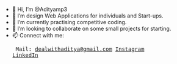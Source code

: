 - 👋 Hi, I’m @Adityamp3
- 👀 I’m design Web Applications for individuals and Start-ups.
- 🌱 I’m currently practising competitive coding.
- 💞️ I’m looking to collaborate on some small projects for starting.
- 📫 Connect with me:<br><pre>
Mail: dealwithaditya@gmail.com
[Instagram](https://www.instagram.com/aditya_arahi?igsh=N2JwMTdiOHdsdjlo) [LinkedIn](https://www.linkedin.com/in/aditya-raj-lodhi/)


<!---
Adityamp3/Adityamp3 is a ✨ special ✨ repository because its `README.md` (this file) appears on your GitHub profile.
You can click the Preview link to take a look at your changes.
--->
